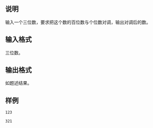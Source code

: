<h2>说明</h2>

输入一个三位数，要求把这个数的百位数与个位数对调，输出对调后的数。
<h2>输入格式</h2>

三位数。

<h2>输出格式</h2>

如题述结果。

<h2>样例</h2>
<pre><code class="language-input1">123</code></pre><pre><code class="language-output1">321</code></pre>
